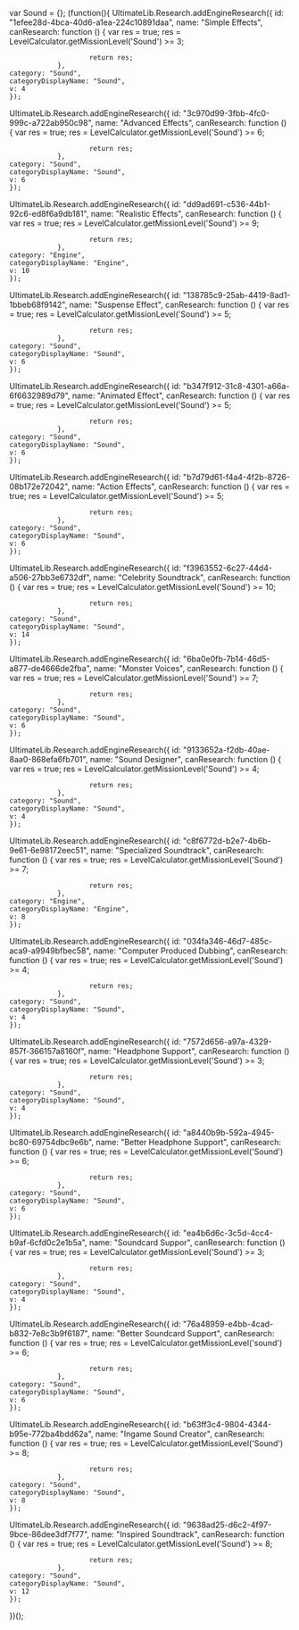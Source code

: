 var Sound = {};
(function(){
UltimateLib.Research.addEngineResearch({
	id: "1efee28d-4bca-40d6-a1ea-224c10891daa",
	name: "Simple Effects",
	canResearch: function () {
							var res = true;
							res =   LevelCalculator.getMissionLevel('Sound') >= 3;

						return res;
				},
	category: "Sound",
	categoryDisplayName: "Sound",
	v: 4
	});
UltimateLib.Research.addEngineResearch({
	id: "3c970d99-3fbb-4fc0-999c-a722ab950c98",
	name: "Advanced Effects",
	canResearch: function () {
							var res = true;
							res =   LevelCalculator.getMissionLevel('Sound') >= 6;

						return res;
				},
	category: "Sound",
	categoryDisplayName: "Sound",
	v: 6
	});
UltimateLib.Research.addEngineResearch({
	id: "dd9ad691-c536-44b1-92c6-ed8f6a9db181",
	name: "Realistic Effects",
	canResearch: function () {
							var res = true;
							res =   LevelCalculator.getMissionLevel('Sound') >= 9;

						return res;
				},
	category: "Engine",
	categoryDisplayName: "Engine",
	v: 10
	});
UltimateLib.Research.addEngineResearch({
	id: "138785c9-25ab-4419-8ad1-1bbeb68f9142",
	name: "Suspense Effect",
	canResearch: function () {
							var res = true;
							res =   LevelCalculator.getMissionLevel('Sound') >= 5;

						return res;
				},
	category: "Sound",
	categoryDisplayName: "Sound",
	v: 6
	});
UltimateLib.Research.addEngineResearch({
	id: "b347f912-31c8-4301-a66a-6f6632989d79",
	name: "Animated Effect",
	canResearch: function () {
							var res = true;
							res =   LevelCalculator.getMissionLevel('Sound') >= 5;

						return res;
				},
	category: "Sound",
	categoryDisplayName: "Sound",
	v: 6
	});
UltimateLib.Research.addEngineResearch({
	id: "b7d79d61-f4a4-4f2b-8726-08b172e72042",
	name: "Action Effects",
	canResearch: function () {
							var res = true;
							res =   LevelCalculator.getMissionLevel('Sound') >= 5;

						return res;
				},
	category: "Sound",
	categoryDisplayName: "Sound",
	v: 6
	});
UltimateLib.Research.addEngineResearch({
	id: "f3963552-6c27-44d4-a506-27bb3e6732df",
	name: "Celebrity Soundtrack",
	canResearch: function () {
							var res = true;
							res =   LevelCalculator.getMissionLevel('Sound') >= 10;

						return res;
				},
	category: "Sound",
	categoryDisplayName: "Sound",
	v: 14
	});
UltimateLib.Research.addEngineResearch({
	id: "6ba0e0fb-7b14-46d5-a877-de4666de2fba",
	name: "Monster Voices",
	canResearch: function () {
							var res = true;
							res =   LevelCalculator.getMissionLevel('Sound') >= 7;

						return res;
				},
	category: "Sound",
	categoryDisplayName: "Sound",
	v: 6
	});
UltimateLib.Research.addEngineResearch({
	id: "9133652a-f2db-40ae-8aa0-868efa6fb701",
	name: "Sound Designer",
	canResearch: function () {
							var res = true;
							res =   LevelCalculator.getMissionLevel('Sound') >= 4;

						return res;
				},
	category: "Sound",
	categoryDisplayName: "Sound",
	v: 4
	});
UltimateLib.Research.addEngineResearch({
	id: "c8f6772d-b2e7-4b6b-9e61-6e98172eec51",
	name: "Specialized Soundtrack",
	canResearch: function () {
							var res = true;
							res =   LevelCalculator.getMissionLevel('Sound') >= 7;

						return res;
				},
	category: "Engine",
	categoryDisplayName: "Engine",
	v: 8
	});
UltimateLib.Research.addEngineResearch({
	id: "034fa346-46d7-485c-aca9-a9949bfbec58",
	name: "Computer Produced Dubbing",
	canResearch: function () {
							var res = true;
							res =   LevelCalculator.getMissionLevel('Sound') >= 4;

						return res;
				},
	category: "Sound",
	categoryDisplayName: "Sound",
	v: 4
	});
UltimateLib.Research.addEngineResearch({
	id: "7572d656-a97a-4329-857f-366157a8160f",
	name: "Headphone Support",
	canResearch: function () {
							var res = true;
							res =   LevelCalculator.getMissionLevel('Sound') >= 3;

						return res;
				},
	category: "Sound",
	categoryDisplayName: "Sound",
	v: 4
	});
UltimateLib.Research.addEngineResearch({
	id: "a8440b9b-592a-4945-bc80-69754dbc9e6b",
	name: "Better Headphone Support",
	canResearch: function () {
							var res = true;
							res =   LevelCalculator.getMissionLevel('Sound') >= 6;

						return res;
				},
	category: "Sound",
	categoryDisplayName: "Sound",
	v: 6
	});
UltimateLib.Research.addEngineResearch({
	id: "ea4b6d6c-3c5d-4cc4-b9af-6cfd0c2e1b5a",
	name: "Soundcard Suppor",
	canResearch: function () {
							var res = true;
							res =   LevelCalculator.getMissionLevel('Sound') >= 3;

						return res;
				},
	category: "Sound",
	categoryDisplayName: "Sound",
	v: 4
	});
UltimateLib.Research.addEngineResearch({
	id: "76a48959-e4bb-4cad-b832-7e8c3b9f6187",
	name: "Better Soundcard Support",
	canResearch: function () {
							var res = true;
							res =   LevelCalculator.getMissionLevel('sound') >= 6;

						return res;
				},
	category: "Sound",
	categoryDisplayName: "Sound",
	v: 6
	});
UltimateLib.Research.addEngineResearch({
	id: "b63ff3c4-9804-4344-b95e-772ba4bdd62a",
	name: "Ingame Sound Creator",
	canResearch: function () {
							var res = true;
							res =   LevelCalculator.getMissionLevel('Sound') >= 8;

						return res;
				},
	category: "Sound",
	categoryDisplayName: "Sound",
	v: 8
	});
UltimateLib.Research.addEngineResearch({
	id: "9638ad25-d6c2-4f97-9bce-86dee3df7f77",
	name: "Inspired Soundtrack",
	canResearch: function () {
							var res = true;
							res =   LevelCalculator.getMissionLevel('Sound') >= 8;

						return res;
				},
	category: "Sound",
	categoryDisplayName: "Sound",
	v: 12
	});

})();

